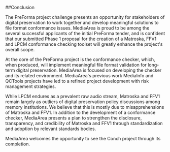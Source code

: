 
##Conclusion

The PreForma project challenge presents an opportunity for stakeholders of digital preservation to work together and develop meaningful solutions to file format conformance issues. MediaArea is proud to be among the several successful applicants of the initial PreForma tender, and is confident that our submitted Phase 1 proposal for the creation of a Matroska, FFV1 and LPCM conformance checking toolset will greatly enhance the project's overall scope.

At the core of the PreForma project is the conformance checker, which, when produced, will implement meaningful file format validation for long-term digital preservation. MediaArea is focused on developing the checker and its related environment. MediaArea's previous work MediaInfo and QCTools projects have led to a refined project development with risk management strategies.

While LPCM endures as a prevalent raw audio stream, Matroska and FFV1 remain largely as outliers of digital preservation policy discussions among memory institutions. We believe that this is mostly due to misapprehensions of Matroska and FFV1. In addition to the development of a conformance checker, MediaArea presents a plan to strengthen the disclosure, transparency, and credibility of Matroska and FFV1 through standardization and adoption by relevant standards bodies.

MediaArea welcomes the opportunity to see the Conch project through its completion.
